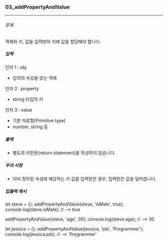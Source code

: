 ### 03_addPropertyAndValue

***

###### 문제 

객체와 키, 값을 입력받아 키에 값을 할당해야 합니다.

##### 입력

인자 1 : obj
- 임의의 속성을 갖는 객체

인자 2 : property
- string 타입의 키

인자 3 : value
- 기본 자료형(Primitive type)
- number, string 등

##### 출력

- 별도의 리턴문(return statement)을 작성하지 않습니다.

##### 주의 사항

- 이미 정의된 속성에 해당하는 키 값을 입력받은 경우, 입력받은 값을 덮어씁니다.

##### 입출력 예시

let steve = {};
addPropertyAndValue(steve, 'isMale', true);
console.log(steve.isMale); // --> true

addPropertyAndValue(steve, 'age', 30);
console.log(steve.age); // --> 30

let jessica = {};
addPropertyAndValue(jessica, 'job', 'Programmer');
console.log(jessica.job); // --> 'Programmer'
